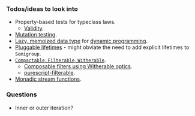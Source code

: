 ### Todos/ideas to look into

* Property-based tests for typeclass laws.
	* [Validity](https://github.com/NorfairKing/validity).
* [Mutation testing](https://github.com/sourcefrog/cargo-mutants).
* [Lazy, memoized data type](https://pursuit.purescript.org/packages/purescript-lazy/3.0.0/docs/Data.Lazy) for [dynamic programming](https://en.wikipedia.org/wiki/Dynamic_programming#Computer_science).
* [Pluggable lifetimes](https://docs.rs/generic-std/latest/generic_std/plug/trait.PlugLifetime.html) - might obviate the need to add explicit lifetimes to `Semigroup`.
* [`Compactable`, `Filterable`, `Witherable`](https://github.com/reazen/relude/issues/268).
	* [Composable filters using Witherable optics](https://chrispenner.ca/posts/witherable-optics).
	* [purescript-filterable](https://pursuit.purescript.org/packages/purescript-filterable/5.0.0).
* [Monadic stream functions](https://github.com/ivanperez-keera/dunai).

### Questions
* Inner or outer iteration?
